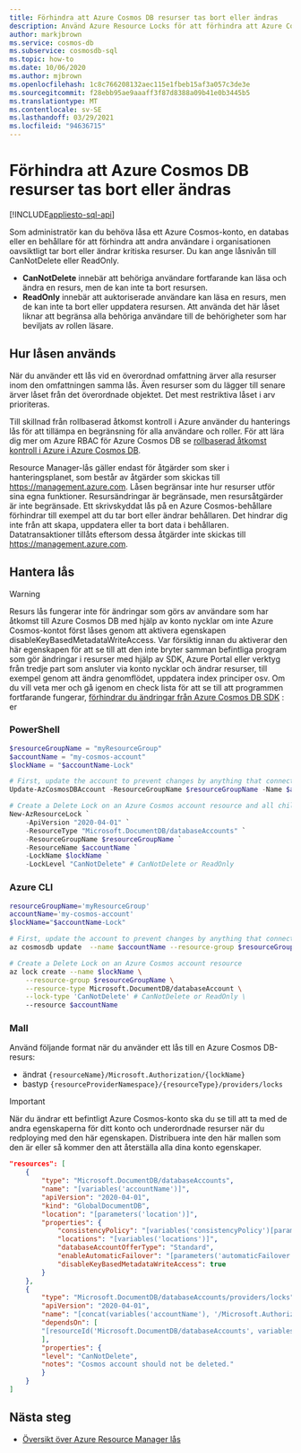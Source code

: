 ```yaml
---
title: Förhindra att Azure Cosmos DB resurser tas bort eller ändras
description: Använd Azure Resource Locks för att förhindra att Azure Cosmos DB resurser tas bort eller ändras.
author: markjbrown
ms.service: cosmos-db
ms.subservice: cosmosdb-sql
ms.topic: how-to
ms.date: 10/06/2020
ms.author: mjbrown
ms.openlocfilehash: 1c8c766208132aec115e1fbeb15af3a057c3de3e
ms.sourcegitcommit: f28ebb95ae9aaaff3f87d8388a09b41e0b3445b5
ms.translationtype: MT
ms.contentlocale: sv-SE
ms.lasthandoff: 03/29/2021
ms.locfileid: "94636715"
---
```

# <a name="prevent-azure-cosmos-db-resources-from-being-deleted-or-changed"></a>Förhindra att Azure Cosmos DB resurser tas bort eller ändras
[!INCLUDE[appliesto-sql-api](includes/appliesto-sql-api.md)]

Som administratör kan du behöva låsa ett Azure Cosmos-konto, en databas eller en behållare för att förhindra att andra användare i organisationen oavsiktligt tar bort eller ändrar kritiska resurser. Du kan ange låsnivån till CanNotDelete eller ReadOnly.

- **CanNotDelete** innebär att behöriga användare fortfarande kan läsa och ändra en resurs, men de kan inte ta bort resursen.
- **ReadOnly** innebär att auktoriserade användare kan läsa en resurs, men de kan inte ta bort eller uppdatera resursen. Att använda det här låset liknar att begränsa alla behöriga användare till de behörigheter som har beviljats av rollen läsare.

## <a name="how-locks-are-applied"></a>Hur låsen används

När du använder ett lås vid en överordnad omfattning ärver alla resurser inom den omfattningen samma lås. Även resurser som du lägger till senare ärver låset från det överordnade objektet. Det mest restriktiva låset i arv prioriteras.

Till skillnad från rollbaserad åtkomst kontroll i Azure använder du hanterings lås för att tillämpa en begränsning för alla användare och roller. För att lära dig mer om Azure RBAC för Azure Cosmos DB se [rollbaserad åtkomst kontroll i Azure i Azure Cosmos DB](role-based-access-control.md).

Resource Manager-lås gäller endast för åtgärder som sker i hanteringsplanet, som består av åtgärder som skickas till https://management.azure.com. Låsen begränsar inte hur resurser utför sina egna funktioner. Resursändringar är begränsade, men resursåtgärder är inte begränsade. Ett skrivskyddat lås på en Azure Cosmos-behållare förhindrar till exempel att du tar bort eller ändrar behållaren. Det hindrar dig inte från att skapa, uppdatera eller ta bort data i behållaren. Datatransaktioner tillåts eftersom dessa åtgärder inte skickas till https://management.azure.com.

## <a name="manage-locks"></a>Hantera lås

> [!WARNING]
> Resurs lås fungerar inte för ändringar som görs av användare som har åtkomst till Azure Cosmos DB med hjälp av konto nycklar om inte Azure Cosmos-kontot först låses genom att aktivera egenskapen disableKeyBasedMetadataWriteAccess. Var försiktig innan du aktiverar den här egenskapen för att se till att den inte bryter samman befintliga program som gör ändringar i resurser med hjälp av SDK, Azure Portal eller verktyg från tredje part som ansluter via konto nycklar och ändrar resurser, till exempel genom att ändra genomflödet, uppdatera index principer osv. Om du vill veta mer och gå igenom en check lista för att se till att programmen fortfarande fungerar, [förhindrar du ändringar från Azure Cosmos DB SDK](role-based-access-control.md#prevent-sdk-changes) : er

### <a name="powershell"></a>PowerShell

```powershell
$resourceGroupName = "myResourceGroup"
$accountName = "my-cosmos-account"
$lockName = "$accountName-Lock"

# First, update the account to prevent changes by anything that connects via account keys
Update-AzCosmosDBAccount -ResourceGroupName $resourceGroupName -Name $accountName -DisableKeyBasedMetadataWriteAccess true

# Create a Delete Lock on an Azure Cosmos account resource and all child resources
New-AzResourceLock `
    -ApiVersion "2020-04-01" `
    -ResourceType "Microsoft.DocumentDB/databaseAccounts" `
    -ResourceGroupName $resourceGroupName `
    -ResourceName $accountName `
    -LockName $lockName `
    -LockLevel "CanNotDelete" # CanNotDelete or ReadOnly
```

### <a name="azure-cli"></a>Azure CLI

```bash
resourceGroupName='myResourceGroup'
accountName='my-cosmos-account'
$lockName="$accountName-Lock"

# First, update the account to prevent changes by anything that connects via account keys
az cosmosdb update  --name $accountName --resource-group $resourceGroupName  --disable-key-based-metadata-write-access true

# Create a Delete Lock on an Azure Cosmos account resource
az lock create --name $lockName \
    --resource-group $resourceGroupName \
    --resource-type Microsoft.DocumentDB/databaseAccount \
    --lock-type 'CanNotDelete' # CanNotDelete or ReadOnly \
    --resource $accountName
```

### <a name="template"></a>Mall

Använd följande format när du använder ett lås till en Azure Cosmos DB-resurs:

- ändrat `{resourceName}/Microsoft.Authorization/{lockName}`
- bastyp `{resourceProviderNamespace}/{resourceType}/providers/locks`

> [!IMPORTANT]
> När du ändrar ett befintligt Azure Cosmos-konto ska du se till att ta med de andra egenskaperna för ditt konto och underordnade resurser när du redploying med den här egenskapen. Distribuera inte den här mallen som den är eller så kommer den att återställa alla dina konto egenskaper.

```json
"resources": [
    {
        "type": "Microsoft.DocumentDB/databaseAccounts",
        "name": "[variables('accountName')]",
        "apiVersion": "2020-04-01",
        "kind": "GlobalDocumentDB",
        "location": "[parameters('location')]",
        "properties": {
            "consistencyPolicy": "[variables('consistencyPolicy')[parameters('defaultConsistencyLevel')]]",
            "locations": "[variables('locations')]",
            "databaseAccountOfferType": "Standard",
            "enableAutomaticFailover": "[parameters('automaticFailover')]",
            "disableKeyBasedMetadataWriteAccess": true
        }
    },
    {
        "type": "Microsoft.DocumentDB/databaseAccounts/providers/locks",
        "apiVersion": "2020-04-01",
        "name": "[concat(variables('accountName'), '/Microsoft.Authorization/siteLock')]",
        "dependsOn": [
        "[resourceId('Microsoft.DocumentDB/databaseAccounts', variables('accountName'))]"
        ],
        "properties": {
        "level": "CanNotDelete",
        "notes": "Cosmos account should not be deleted."
        }
    }
]
```

## <a name="next-steps"></a>Nästa steg

- [Översikt över Azure Resource Manager lås](../azure-resource-manager/management/lock-resources.md)

